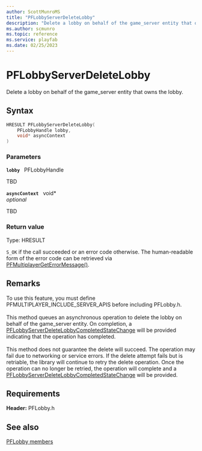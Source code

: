 ```yaml
---
author: ScottMunroMS
title: "PFLobbyServerDeleteLobby"
description: "Delete a lobby on behalf of the game_server entity that owns the lobby."
ms.author: scmunro
ms.topic: reference
ms.service: playfab
ms.date: 02/25/2023
---
```


# PFLobbyServerDeleteLobby  

Delete a lobby on behalf of the game_server entity that owns the lobby.  

## Syntax  
  
```cpp
HRESULT PFLobbyServerDeleteLobby(  
    PFLobbyHandle lobby,  
    void* asyncContext  
)  
```  
  
### Parameters  
  
**`lobby`** &nbsp; PFLobbyHandle  
  
TBD    
  
**`asyncContext`** &nbsp; void*  
*optional*  
  
TBD    
  
  
### Return value
Type: HRESULT
  
```S_OK``` if the call succeeded or an error code otherwise. The human-readable form of the error code can be retrieved via [PFMultiplayerGetErrorMessage()](../../pfmultiplayer/functions/pfmultiplayergeterrormessage.md).
  
## Remarks  
  
To use this feature, you must define PFMULTIPLAYER_INCLUDE_SERVER_APIS before including PFLobby.h. <br /><br /> This method queues an asynchronous operation to delete the lobby on behalf of the game_server entity. On completion, a [PFLobbyServerDeleteLobbyCompletedStateChange](../structs/pflobbyserverdeletelobbycompletedstatechange.md) will be provided indicating that the operation has completed.   <br /><br /> This method does not guarantee the delete will succeed. The operation may fail due to networking or service errors. If the delete attempt fails but is retriable, the library will continue to retry the delete operation. Once the operation can no longer be retried, the operation will complete and a [PFLobbyServerDeleteLobbyCompletedStateChange](../structs/pflobbyserverdeletelobbycompletedstatechange.md) will be provided.
  
## Requirements  
  
**Header:** PFLobby.h
  
## See also  
[PFLobby members](../pflobby_members.md)  

  
  
